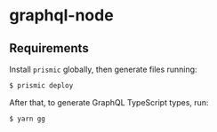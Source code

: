 # graphql-node

## Requirements

Install `prismic` globally, then generate files running:

```sh
$ prismic deploy
```

After that, to generate GraphQL TypeScript types, run:

```sh
$ yarn gg
```
